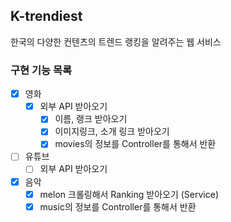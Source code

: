 ## K-trendiest
한국의 다양한 컨텐츠의 트렌드 랭킹을 알려주는 웹 서비스

### 구현 기능 목록
- [x] 영화
    - [x] 외부 API 받아오기
      - [x] 이름, 랭크 받아오기
      - [x] 이미지링크, 소개 링크 받아오기
      - [x] movies의 정보를 Controller를 통해서 반환
- [ ] 유튜브
    - [ ] 외부 API 받아오기
- [x] 음악
    - [x] melon 크롤링해서 Ranking 받아오기 (Service)
    - [x] music의 정보를 Controller를 통해서 반환
